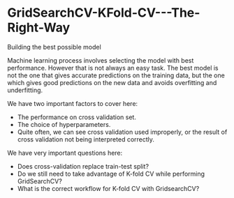 # GridSearchCV-KFold-CV---The-Right-Way
Building the best possible model

Machine learning process involves selecting the model with best performance. However that is not always an easy task. The best model is not the one that gives accurate predictions on the training data, but the one which gives good predictions on the new data and avoids overfitting and underfitting.

We have two important factors to cover here:

- The performance on cross validation set.
- The choice of hyperparameters.
- Quite often, we can see cross validation used improperly, or the result of cross validation not being interpreted correctly.

We have very important questions here:

- Does cross-validation replace train-test split?
- Do we still need to take advantage of K-fold CV while performing GridSearchCV?
- What is the correct workflow for K-fold CV with GridsearchCV?
